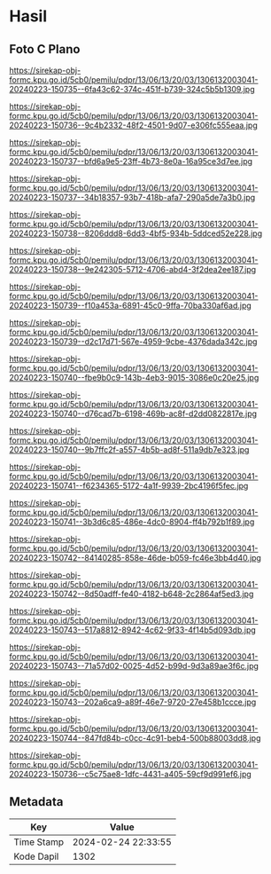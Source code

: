 # Hasil

## Foto C Plano

https://sirekap-obj-formc.kpu.go.id/5cb0/pemilu/pdpr/13/06/13/20/03/1306132003041-20240223-150735--6fa43c62-374c-451f-b739-324c5b5b1309.jpg

https://sirekap-obj-formc.kpu.go.id/5cb0/pemilu/pdpr/13/06/13/20/03/1306132003041-20240223-150736--9c4b2332-48f2-4501-9d07-e306fc555eaa.jpg

https://sirekap-obj-formc.kpu.go.id/5cb0/pemilu/pdpr/13/06/13/20/03/1306132003041-20240223-150737--bfd6a9e5-23ff-4b73-8e0a-16a95ce3d7ee.jpg

https://sirekap-obj-formc.kpu.go.id/5cb0/pemilu/pdpr/13/06/13/20/03/1306132003041-20240223-150737--34b18357-93b7-418b-afa7-290a5de7a3b0.jpg

https://sirekap-obj-formc.kpu.go.id/5cb0/pemilu/pdpr/13/06/13/20/03/1306132003041-20240223-150738--8206ddd8-6dd3-4bf5-934b-5ddced52e228.jpg

https://sirekap-obj-formc.kpu.go.id/5cb0/pemilu/pdpr/13/06/13/20/03/1306132003041-20240223-150738--9e242305-5712-4706-abd4-3f2dea2ee187.jpg

https://sirekap-obj-formc.kpu.go.id/5cb0/pemilu/pdpr/13/06/13/20/03/1306132003041-20240223-150739--f10a453a-6891-45c0-9ffa-70ba330af6ad.jpg

https://sirekap-obj-formc.kpu.go.id/5cb0/pemilu/pdpr/13/06/13/20/03/1306132003041-20240223-150739--d2c17d71-567e-4959-9cbe-4376dada342c.jpg

https://sirekap-obj-formc.kpu.go.id/5cb0/pemilu/pdpr/13/06/13/20/03/1306132003041-20240223-150740--fbe9b0c9-143b-4eb3-9015-3086e0c20e25.jpg

https://sirekap-obj-formc.kpu.go.id/5cb0/pemilu/pdpr/13/06/13/20/03/1306132003041-20240223-150740--d76cad7b-6198-469b-ac8f-d2dd0822817e.jpg

https://sirekap-obj-formc.kpu.go.id/5cb0/pemilu/pdpr/13/06/13/20/03/1306132003041-20240223-150740--9b7ffc2f-a557-4b5b-ad8f-511a9db7e323.jpg

https://sirekap-obj-formc.kpu.go.id/5cb0/pemilu/pdpr/13/06/13/20/03/1306132003041-20240223-150741--f6234365-5172-4a1f-9939-2bc4196f5fec.jpg

https://sirekap-obj-formc.kpu.go.id/5cb0/pemilu/pdpr/13/06/13/20/03/1306132003041-20240223-150741--3b3d6c85-486e-4dc0-8904-ff4b792b1f89.jpg

https://sirekap-obj-formc.kpu.go.id/5cb0/pemilu/pdpr/13/06/13/20/03/1306132003041-20240223-150742--84140285-858e-46de-b059-fc46e3bb4d40.jpg

https://sirekap-obj-formc.kpu.go.id/5cb0/pemilu/pdpr/13/06/13/20/03/1306132003041-20240223-150742--8d50adff-fe40-4182-b648-2c2864af5ed3.jpg

https://sirekap-obj-formc.kpu.go.id/5cb0/pemilu/pdpr/13/06/13/20/03/1306132003041-20240223-150743--517a8812-8942-4c62-9f33-4f14b5d093db.jpg

https://sirekap-obj-formc.kpu.go.id/5cb0/pemilu/pdpr/13/06/13/20/03/1306132003041-20240223-150743--71a57d02-0025-4d52-b99d-9d3a89ae3f6c.jpg

https://sirekap-obj-formc.kpu.go.id/5cb0/pemilu/pdpr/13/06/13/20/03/1306132003041-20240223-150743--202a6ca9-a89f-46e7-9720-27e458b1ccce.jpg

https://sirekap-obj-formc.kpu.go.id/5cb0/pemilu/pdpr/13/06/13/20/03/1306132003041-20240223-150744--847fd84b-c0cc-4c91-beb4-500b88003dd8.jpg

https://sirekap-obj-formc.kpu.go.id/5cb0/pemilu/pdpr/13/06/13/20/03/1306132003041-20240223-150736--c5c75ae8-1dfc-4431-a405-59cf9d991ef6.jpg


## Metadata

| Key        | Value               |
| ---------- | ------------------- |
| Time Stamp | 2024-02-24 22:33:55 |
| Kode Dapil | 1302                |



